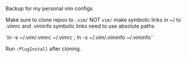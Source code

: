 Backup for my personal vim configs

Make sure to clone repoo to `.vim/` NOT `vim/`
make symbolic links in ~/ to .vimrc and .viminfo
symbolic links need to use absolute paths 

`ln -s ~/.vim/.vimrc ~/.vimrc ; ln -s ~/.vim/.viminfo ~/.viminfo``

Run `:PlugInstall` after cloning.

